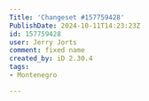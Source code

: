 ```yaml
---
Title: 'Changeset #157759428'
PublishDate: 2024-10-11T14:23:23Z
id: 157759428
user: Jerry Jorts
comment: fixed name
created_by: iD 2.30.4
tags:
- Montenegro

---
```

